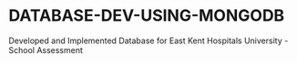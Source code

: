 # DATABASE-DEV-USING-MONGODB
Developed and Implemented Database for East Kent Hospitals University - School Assessment
